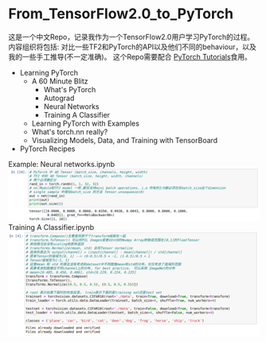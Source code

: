 # From_TensorFlow2.0_to_PyTorch
这是一个中文Repo，记录我作为一个TensorFlow2.0用户学习PyTorch的过程。内容组织将包括: 对比一些TF2和PyTorch的API以及他们不同的behaviour，以及我的一些手工推导(不一定准确)。
这个Repo需要配合 [PyTorch Tutorials](https://pytorch.org/tutorials/)食用。
* Learning PyTorch
  * A 60 Minute Blitz
    * What's PyTorch
    * Autograd
    * Neural Networks
    * Training A Classifier
  * Learning PyTorch with Examples
  * What's torch.nn really?
  * Visualizing Models, Data, and Training with TensorBoard
* PyTorch Recipes

Example: 
Neural networks.ipynb
![](./fig/Example.png)
Training A Classifier.ipynb
![](./fig/data_normalization.png)
